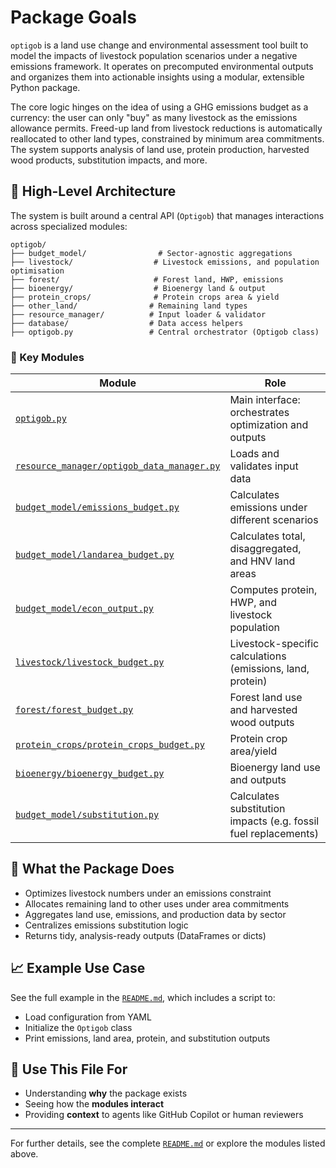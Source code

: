 # Package Goals

`optigob` is a land use change and environmental assessment tool built to model the impacts of livestock population scenarios under a negative emissions framework. It operates on precomputed environmental outputs and organizes them into actionable insights using a modular, extensible Python package.

The core logic hinges on the idea of using a GHG emissions budget as a currency: the user can only "buy" as many livestock as the emissions allowance permits. Freed-up land from livestock reductions is automatically reallocated to other land types, constrained by minimum area commitments. The system supports analysis of land use, protein production, harvested wood products, substitution impacts, and more.

## 🔧 High-Level Architecture

The system is built around a central API (`Optigob`) that manages interactions across specialized modules:

```text
optigob/
├── budget_model/                # Sector-agnostic aggregations
├── livestock/                  # Livestock emissions, and population optimisation
├── forest/                     # Forest land, HWP, emissions
├── bioenergy/                  # Bioenergy land & output
├── protein_crops/              # Protein crops area & yield
├── other_land/                # Remaining land types
├── resource_manager/          # Input loader & validator
├── database/                  # Data access helpers
├── optigob.py                 # Central orchestrator (Optigob class)
```

### 🧠 Key Modules

| Module                                                                                 | Role                                                            |
| -------------------------------------------------------------------------------------- | --------------------------------------------------------------- |
| [`optigob.py`](optigob.py)                                                             | Main interface: orchestrates optimization and outputs           |
| [`resource_manager/optigob_data_manager.py`](resource_manager/optigob_data_manager.py) | Loads and validates input data                                  |
| [`budget_model/emissions_budget.py`](budget_model/emissions_budget.py)                 | Calculates emissions under different scenarios                  |
| [`budget_model/landarea_budget.py`](budget_model/landarea_budget.py)                   | Calculates total, disaggregated, and HNV land areas             |
| [`budget_model/econ_output.py`](budget_model/econ_output.py)                           | Computes protein, HWP, and livestock population                 |
| [`livestock/livestock_budget.py`](livestock/livestock_budget.py)                       | Livestock-specific calculations (emissions, land, protein)      |
| [`forest/forest_budget.py`](forest/forest_budget.py)                                   | Forest land use and harvested wood outputs                      |
| [`protein_crops/protein_crops_budget.py`](protein_crops/protein_crops_budget.py)       | Protein crop area/yield                                         |
| [`bioenergy/bioenergy_budget.py`](bioenergy/bioenergy_budget.py)                       | Bioenergy land use and outputs                                  |
| [`budget_model/substitution.py`](budget_model/substitution.py)                         | Calculates substitution impacts (e.g. fossil fuel replacements) |

## 🌟 What the Package Does

* Optimizes livestock numbers under an emissions constraint
* Allocates remaining land to other uses under area commitments
* Aggregates land use, emissions, and production data by sector
* Centralizes emissions substitution logic
* Returns tidy, analysis-ready outputs (DataFrames or dicts)

## 📈 Example Use Case

See the full example in the [`README.md`](README.md), which includes a script to:

* Load configuration from YAML
* Initialize the `Optigob` class
* Print emissions, land area, protein, and substitution outputs

## 📌 Use This File For

* Understanding **why** the package exists
* Seeing how the **modules interact**
* Providing **context** to agents like GitHub Copilot or human reviewers

---

For further details, see the complete [`README.md`](README.md) or explore the modules listed above.
